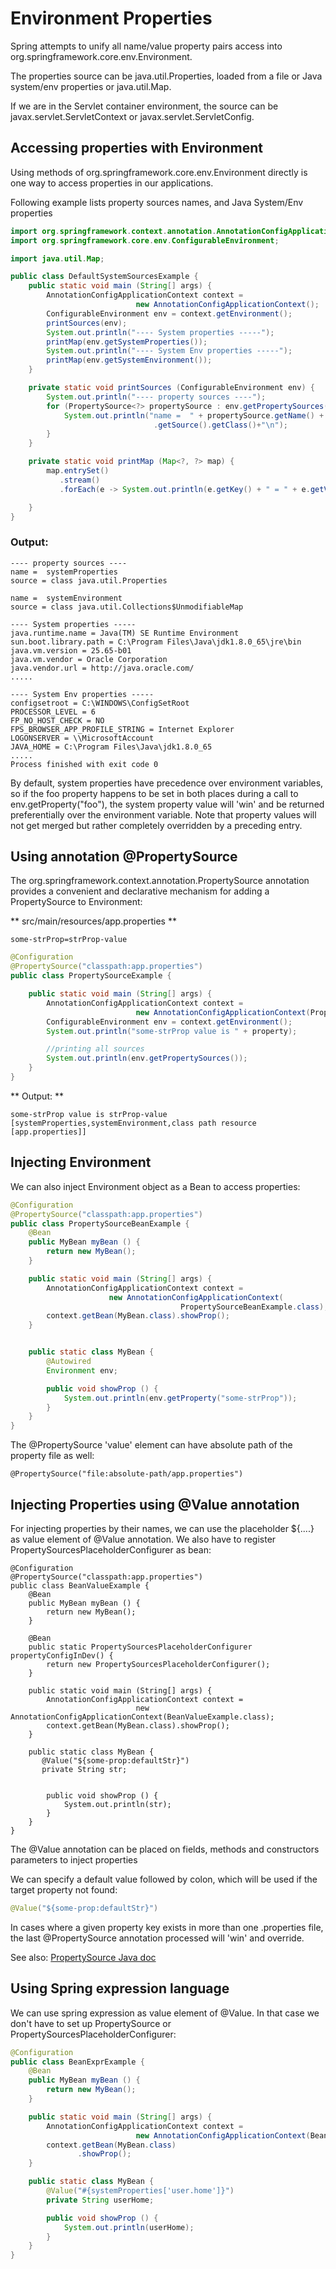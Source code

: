 # Environment Properties

Spring attempts to unify all name/value property pairs access into org.springframework.core.env.Environment.

The properties source can be java.util.Properties, loaded from a file or Java system/env properties or java.util.Map.

If we are in the Servlet container environment, the source can be javax.servlet.ServletContext or javax.servlet.ServletConfig.

## Accessing properties with Environment

Using methods of org.springframework.core.env.Environment directly is one way to access properties in our applications.

Following example lists property sources names, and Java System/Env properties

```java
import org.springframework.context.annotation.AnnotationConfigApplicationContext;
import org.springframework.core.env.ConfigurableEnvironment;

import java.util.Map;

public class DefaultSystemSourcesExample {
    public static void main (String[] args) {
        AnnotationConfigApplicationContext context =
                            new AnnotationConfigApplicationContext();
        ConfigurableEnvironment env = context.getEnvironment();
        printSources(env);
        System.out.println("---- System properties -----");
        printMap(env.getSystemProperties());
        System.out.println("---- System Env properties -----");
        printMap(env.getSystemEnvironment());
    }

    private static void printSources (ConfigurableEnvironment env) {
        System.out.println("---- property sources ----");
        for (PropertySource<?> propertySource : env.getPropertySources()) {
            System.out.println("name =  " + propertySource.getName() + "\nsource = " + propertySource
                                .getSource().getClass()+"\n");
        }
    }

    private static void printMap (Map<?, ?> map) {
        map.entrySet()
           .stream()
           .forEach(e -> System.out.println(e.getKey() + " = " + e.getValue()));

    }
}
```

### Output:

```shell
---- property sources ----
name =  systemProperties
source = class java.util.Properties

name =  systemEnvironment
source = class java.util.Collections$UnmodifiableMap

---- System properties -----
java.runtime.name = Java(TM) SE Runtime Environment
sun.boot.library.path = C:\Program Files\Java\jdk1.8.0_65\jre\bin
java.vm.version = 25.65-b01
java.vm.vendor = Oracle Corporation
java.vendor.url = http://java.oracle.com/
.....

---- System Env properties -----
configsetroot = C:\WINDOWS\ConfigSetRoot
PROCESSOR_LEVEL = 6
FP_NO_HOST_CHECK = NO
FPS_BROWSER_APP_PROFILE_STRING = Internet Explorer
LOGONSERVER = \\MicrosoftAccount
JAVA_HOME = C:\Program Files\Java\jdk1.8.0_65
.....
Process finished with exit code 0
```

By default, system properties have precedence over environment variables, so if the foo property happens to be set in both places during a call to env.getProperty("foo"), the system property value will 'win' and be returned preferentially over the environment variable. Note that property values will not get merged but rather completely overridden by a preceding entry.

## Using annotation @PropertySource

The org.springframework.context.annotation.PropertySource annotation provides a convenient and declarative mechanism for adding a PropertySource to Environment:

** src/main/resources/app.properties **

```shell
some-strProp=strProp-value
```

```java
@Configuration
@PropertySource("classpath:app.properties")
public class PropertySourceExample {

    public static void main (String[] args) {
        AnnotationConfigApplicationContext context =
                            new AnnotationConfigApplicationContext(PropertySourceExample.class);
        ConfigurableEnvironment env = context.getEnvironment();
        System.out.println("some-strProp value is " + property);

        //printing all sources
        System.out.println(env.getPropertySources());
    }
}
```

** Output: **

```shell
some-strProp value is strProp-value
[systemProperties,systemEnvironment,class path resource [app.properties]]
```

## Injecting Environment

We can also inject Environment object as a Bean to access properties:

```java
@Configuration
@PropertySource("classpath:app.properties")
public class PropertySourceBeanExample {
    @Bean
    public MyBean myBean () {
        return new MyBean();
    }

    public static void main (String[] args) {
        AnnotationConfigApplicationContext context =
                      new AnnotationConfigApplicationContext(
                                      PropertySourceBeanExample.class);
        context.getBean(MyBean.class).showProp();
    }


    public static class MyBean {
        @Autowired
        Environment env;

        public void showProp () {
            System.out.println(env.getProperty("some-strProp"));
        }
    }
}
```

The @PropertySource 'value' element can have absolute path of the property file as well:

```shell
@PropertySource("file:absolute-path/app.properties")
```

## Injecting Properties using @Value annotation

For injecting properties by their names, we can use the placeholder ${....} as value element of @Value annotation. We also have to register PropertySourcesPlaceholderConfigurer as bean:

```
@Configuration
@PropertySource("classpath:app.properties")
public class BeanValueExample {
    @Bean
    public MyBean myBean () {
        return new MyBean();
    }

    @Bean
    public static PropertySourcesPlaceholderConfigurer propertyConfigInDev() {
        return new PropertySourcesPlaceholderConfigurer();
    }

    public static void main (String[] args) {
        AnnotationConfigApplicationContext context =
                            new AnnotationConfigApplicationContext(BeanValueExample.class);
        context.getBean(MyBean.class).showProp();
    }

    public static class MyBean {
       @Value("${some-prop:defaultStr}")
       private String str;


        public void showProp () {
            System.out.println(str);
        }
    }
}
```

The @Value annotation can be placed on fields, methods and constructors parameters to inject properties

We can specify a default value followed by colon, which will be used if the target property not found:

```java
@Value("${some-prop:defaultStr}")
```

In cases where a given property key exists in more than one .properties file, the last @PropertySource annotation processed will 'win' and override.

See also: [PropertySource Java doc](http://docs.spring.io/spring/docs/current/javadoc-api/index.html?org/springframework/context/annotation/PropertySource.html)

## Using Spring expression language

We can use spring expression as value element of @Value. In that case we don't have to set up PropertySource or PropertySourcesPlaceholderConfigurer:

```java
@Configuration
public class BeanExprExample {
    @Bean
    public MyBean myBean () {
        return new MyBean();
    }

    public static void main (String[] args) {
        AnnotationConfigApplicationContext context =
                            new AnnotationConfigApplicationContext(BeanExprExample.class);
        context.getBean(MyBean.class)
               .showProp();
    }

    public static class MyBean {
        @Value("#{systemProperties['user.home']}")
        private String userHome;

        public void showProp () {
            System.out.println(userHome);
        }
    }
}
```